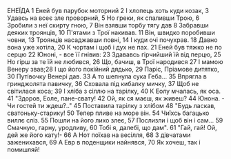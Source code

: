 ЕНЕЇДА
1  Еней був парубок моторний
2  І хлопець хоть куди козак,
3  Удавсь на всеє зле проворний,
5  Но греки, як спаливши Трою,
6  Зробили з неї скирту гною,
7  Він взявши торбу тягу дав
8  Забравши деяких троянців,
10 П'ятами з Трої накивав.
11 Він, швидко поробивши човни,
13 Троянців насаджавши повні,
14 І куди очі почухрав.
18 Давно вона уже хотіла,
20 К чортам і щоб і дух не пах.
21 Еней був тяжко не по серцю
22 Юноні, - все її гнівив:
23 Здававсь гірчийший їй від перцю,
25 Но гірш за те їй не любився,
26 Що, бачиш, в Трої народився
27 І мамою Венеру звав;28 І що його покійний дядько,
29 Паріс, Пріамове дитятко,
30 Путівочку Венері дав.
33 А то шепнула сука Геба...
35 Впрягла в гринджолята павичку,
36 Сховала під кибалку мичку,
37 Щоб не світилася коса;
39 І хліба з сіллю на тарілку,
40 К Еолу мчалась, як оса.
41 "Здоров, Еоле, пане-свату!
42 Ой, як ся маєш, як живеш? 
44 Юнона. - Чи гостей ти ждеш?.."
45 Поставила тарілку з хлібом
48 "Будь ласкав, сватоньку-старику!
50 Тепер пливе на море він.
54 Чиїхсь багацько виллє сліз.
55 Пошли на його лихо злеє,
57 Послизли і щоб він і сам...
59 Смачную, гарну, уродливу,
60 Тобі я, далебі, що дам".
61 "Гай, гай! Ой, дей же його кату!-
66 А Нот поїхав на весілля,
68 З дівчатами заженихався,
69 А Евр в поденщики найнявся,
70 Як хочеш, так і помишляй!